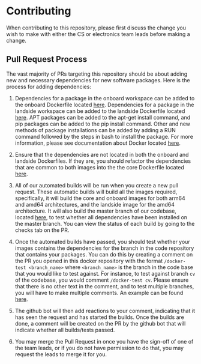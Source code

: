 # Contributing

When contributing to this repository, please first discuss the change you wish to make 
with either the CS or electronics team leads before making a change. 

## Pull Request Process

The vast majority of PRs targeting this repository should be about adding new and necessary dependencies for new software packages.
Here is the process for adding dependencies:

1. Dependencies for a package in the onboard workspace can be added to the onboard Dockerfile located [here](https://github.com/DukeRobotics/robosub-ros-docker/blob/master/onboard/Dockerfile).
   Dependencies for a package in the landside workspace can be added to the landside Dockerfile located [here](https://github.com/DukeRobotics/robosub-ros-docker/blob/master/landside/Dockerfile).
   APT packages can be added to the apt-get install command, and pip packages can be added to the pip install command. Other and new methods of package 
   installations can be added by adding a RUN command followed by the steps in bash to install the package. For more information, please see
   documentation about Docker located [here](https://docs.docker.com/engine/reference/builder/).
   
2. Ensure that the dependencies are not located in both the onboard and landside Dockerfiles. If they are, you should refactor the dependencies
   that are common to both images into the the core Dockerfile located [here](https://github.com/DukeRobotics/robosub-ros-docker/blob/master/core/Dockerfile).
   
3. All of our automated builds will be run when you create a new pull request. These automatic builds will build all the images required, specifically, it will
   build the core and onboard images for both arm64 and amd64 architectures, and the landside image for the amd64 architecture. It will also build the master branch
   of our codebase, located [here](https://github.com/DukeRobotics/robosub-ros), to test whether all dependencies have been installed on the master branch. You can view
   the status of each build by going to the checks tab on the PR.
   
4. Once the automated builds have passed, you should test whether your images contains the dependencies for the branch in the code repository that contains your 
   packages. You can do this by creating a comment on the PR you opened in this docker repository with the format `/docker-test <branch_name>` where 
   `<branch_name>` is the branch in the code base that you would like to test against. For instance, to test against branch `cv` of the codebase, you would
   comment `/docker-test cv`. Please ensure that there is no other text in the comment, and to test multiple branches, you will have to make multiple comments.
   An example can be found [here](https://github.com/DukeRobotics/robosub-ros-docker/pull/48).
   
5. The github bot will then add reactions to your comment, indicating that it has seen the request and has started the builds. Once the builds are done, a comment
   will be created on the PR by the github bot that will indicate whether all builds/tests passed.

6. You may merge the Pull Request in once you have the sign-off of one of the team leads, or if you 
   do not have permission to do that, you may request the leads to merge it for you.
